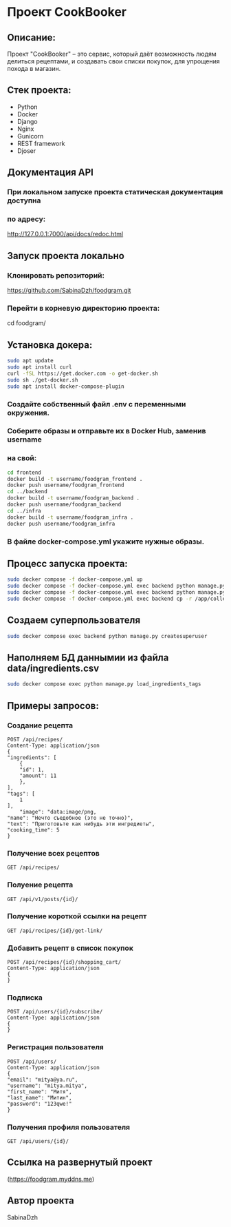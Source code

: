 # Проект CookBooker

## Описание:
Проект "CookBooker" – это сервис, который даёт возможность людям делиться рецептами, и создавать свои списки покупок, для упрощения похода в магазин.

## Стек проекта:
- Python 
- Docker 
- Django 
- Nginx 
- Gunicorn
- REST framework
- Djoser

## Документация API

### При локальном запуске проекта статическая документация доступна 
### по адресу:
http://127.0.0.1:7000/api/docs/redoc.html

## Запуск проекта локально

### Клонировать репозиторий:
https://github.com/SabinaDzh/foodgram.git

### Перейти в корневую директорию проекта:
cd foodgram/

## Установка докера:
```sh
sudo apt update
sudo apt install curl
curl -fSL https://get.docker.com -o get-docker.sh
sudo sh ./get-docker.sh
sudo apt install docker-compose-plugin 
```

### Создайте собственный файл .env с переменными окружения.

### Соберите образы и отправьте их в Docker Hub, заменив username 
### на свой:
```sh
cd frontend
docker build -t username/foodgram_frontend .
docker push username/foodgram_frontend
cd ../backend
docker build -t username/foodgram_backend .
docker push username/foodgram_backend
cd ../infra
docker build -t username/foodgram_infra .
docker push username/foodgram_infra
```
### В файле docker-compose.yml укажите нужные образы.

## Процесс запуска проекта: 

```sh
sudo docker compose -f docker-compose.yml up
sudo docker compose -f docker-compose.yml exec backend python manage.py migrate
sudo docker compose -f docker-compose.yml exec backend python manage.py collectstatic
sudo docker compose -f docker-compose.yml exec backend cp -r /app/collected_static/. /backend_static/static/
```
## Создаем суперпользователя
```sh
sudo docker compose exec backend python manage.py createsuperuser
```
## Наполняем БД даннымии из файла data/ingredients.csv
```sh
sudo docker compose exec python manage.py load_ingredients_tags
```
## Примеры запросов:

### Создание рецепта
    POST /api/recipes/
    Content-Type: application/json
    {
    "ingredients": [
        {
        "id": 1,
        "amount": 11
        },
    ],
    "tags": [
        1
    ],
        "image": "data:image/png,
    "name": "Нечто съедобное (это не точно)",
    "text": "Приготовьте как нибудь эти ингредиеты",
    "cooking_time": 5
    }

### Получение всех рецептов
    GET /api/recipes/

### Полуение рецепта 
    GET /api/v1/posts/{id}/

### Получение короткой ссылки на рецепт
    GET /api/recipes/{id}/get-link/

### Добавить рецепт в список покупок
    POST /api/recipes/{id}/shopping_cart/
    Content-Type: application/json
    {
    }

### Подписка
    POST /api/users/{id}/subscribe/
    Content-Type: application/json
    {
    }

### Регистрация пользователя
    POST /api/users/
    Content-Type: application/json
    {
    "email": "mitya@ya.ru",
    "username": "mitya.mitya",
    "first_name": "Митя",
    "last_name": "Митин",
    "password": "123qwe!"
    }

### Получения профиля пользователя
    GET /api/users/{id}/

## Ссылка на развернутый проект
(https://foodgram.myddns.me)

## Автор проекта 
SabinaDzh
